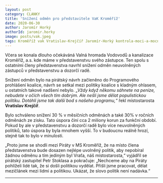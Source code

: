 ```yaml
---
layout: post
category: CLANKY
title: 'Snížení odměn pro představitele VaK Kroměříž'
date: 2020-06-30
author: Jaromír Horký
authorId: jaromir.horky
image: posts/vak.jpeg
tags: Kroměříž vak Vratislav-Krejčíř Jaromír-Horký kontrola-moci-a-mocných
---
```


Včera se konala dlouho očekáváná Valná hromada Vodovodů a kanalizace Kroměříž, a.s. kde máme v představenstvu svého zástupce. Ten spolu s ostatními členy představenstva navrhl snížení odměn neuvolněných zástupců v představenstvu a dozorčí radě. 

Snížení odměn bylo na pirátský návrh začleněno do Programového prohlášení koalice, návrh se setkal mezi politiky koalice s kladným ohlasem, u ostatních takové nadšení nebylo. *„Vždy když někomu sáhnete na peníze, nebudete v očích všech tím dobrým. Ale nešli jsme dělat populistickou politiku. Dotáhli jsme tak další bod s našeho programu,“* řekl místostarosta **Vratislav Krejčíř**.

Bylo schváleno snížení 30 % v měsíčních odměnách a také 30% v ročních odměnách ze zisku. Tato úspora činí cca 2 miliony korun za funkční období. Pokud by ale v představenstvu a dozorčí radě bylo více neuvolněných politiků, tato úspora by byla mnohem vyšší. To v budoucnu reálně hrozí, stejně tak to bylo v minulosti. 

„Proto jsme se shodli mezi Piráty v MS Kroměříž, že na místo člena představenstva bude dosazen nejlépe uvolněný politik, aby nepobíral žádnou odměnu a tím jediným byl Vraťa, náš místostarosta,“ vyjádřil se pirátský zastupitel Petr Stoklasa a pokračuje: „Nechceme aby na Piráty pohlíželi lidé tak, že si došli politikou vydělat. Přišli jsme pracovat, dělat mezičlánek mezi lidmi a politikou. Ukázat, že slovo politik není nadávka.“

---
